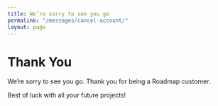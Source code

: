 ```yaml
---
title: We’re sorry to see you go
permalink: "/messages/cancel-account/"
layout: page
---
```


# Thank You

We’re sorry to see you go. Thank you for being a Roadmap customer.

<script>(function(t,e,o,s){var c,n,r;t.SMCX=t.SMCX||[],e.getElementById(s)||(c=e.getElementsByTagName(o),n=c[c.length-1],r=e.createElement(o),r.type="text/javascript",r.async=!0,r.id=s,r.src=["https:"===location.protocol?"https://":"http://","widget.surveymonkey.com/collect/website/js/Q6YT8xBGfoMkAbYL9_2FWi6dKhLsxBN5fs36NSct5oS5DVz43hwBrDkmJzChl1yrFh.js"].join(""),n.parentNode.insertBefore(r,n))})(window,document,"script","smcx-sdk");</script>

Best of luck with all your future projects!

